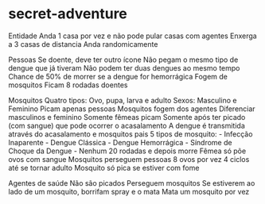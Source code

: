secret-adventure
================

Entidade
Anda 1 casa por vez e não pode pular casas com agentes
Enxerga a 3 casas de distancia
Anda randomicamente
	
Pessoas
Se doente, deve ter outro ícone
Não pegam o mesmo tipo de dengue que já tiveram
Não podem ter duas dengues ao mesmo tempo
Chance de 50% de morrer se a dengue for hemorrágica
Fogem de mosquitos
Ficam 8 rodadas doentes


Mosquitos
Quatro tipos: Ovo, pupa, larva e adulto
Sexos: Masculino e Feminino	
Picam apenas pessoas
Mosquitos fogem dos agentes
Diferenciar masculinos e feminino
Somente fêmeas picam
Somente após ter picado (com sangue) que pode ocorrer o acasalamento
A dengue é transmitida através do acasalamento e mosquitos pais
5 tipos de mosquito:
	- Infecção Inaparente
	- Dengue Clássica
	- Dengue Hemorrágica
	- Síndrome de Choque da Dengue
	- Nenhum
20 rodadas e depois morre
Fêmea só põe ovos com sangue
Mosquitos perseguem pessoas
8 ovos por vez
4 ciclos até se tornar adulto
Mosquito só pica se estiver com fome

Agentes de saúde
Não são picados
Perseguem mosquitos
Se estiverem ao lado de um mosquito, borrifam spray e o mata
Mata um mosquito por vez
